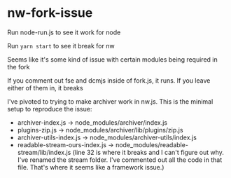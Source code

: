# nw-fork-issue

Run node-run.js to see it work for node

Run `yarn start` to see it break for nw

Seems like it's some kind of issue with certain modules being required in the fork

If you comment out fse and dcmjs inside of fork.js, it runs.
If you leave either of them in, it breaks

I've pivoted to trying to make archiver work in nw.js.
This is the minimal setup to reproduce the issue:
* archiver-index.js -> node_modules/archiver/index.js
* plugins-zip.js -> node_modules/archiver/lib/plugins/zip.js 
* archiver-utils-index.js -> node_modules/archiver-utils/index.js
* readable-stream-ours-index.js -> node_modules/readable-stream/lib/index.js (line 32 is where it breaks and I can't figure out why. I've renamed the stream folder. I've commented out all the code in that file. That's where it seems like a framework issue.)
